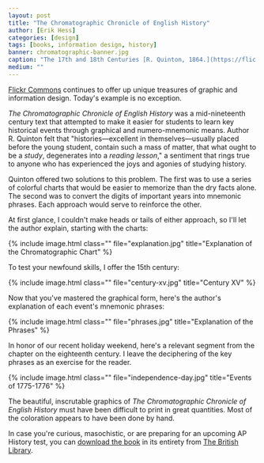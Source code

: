 ```yaml
---
layout: post
title: "The Chromatographic Chronicle of English History"
author: [Erik Hess]
categories: [design]
tags: [books, information design, history]
banner: chromatographic-banner.jpg
caption: "The 17th and 18th Centuries [R. Quinton, 1864.](https://flic.kr/p/hRScrb)"
medium: ""
---
```


[Flickr Commons](http://flickr.com/commons) continues to offer up unique treasures of graphic and information design. Today's example is no exception.

*The Chromatographic Chronicle of English History* was a mid-nineteenth century text that attempted to make it easier for students to learn key historical events through graphical and numero-mnemonic means. Author R. Quinton felt that "histories&mdash;excellent in themselves&mdash;usually placed before the young student, contain such a mass of matter, that what ought to be a *study*, degenerates into a *reading lesson*," a sentiment that rings true to anyone who has experienced the joys and agonies of studying history.

Quinton offered two solutions to this problem. The first was to use a series of colorful charts that would be easier to memorize than the dry facts alone. The second was to convert the digits of important years into mnemonic phrases. Each approach would serve to reinforce the other.

At first glance, I couldn't make heads or tails of either approach, so I'll let the author explain, starting with the charts:

{% include image.html class="" file="explanation.jpg" title="Explanation of the Chromatographic Chart" %}

To test your newfound skills, I offer the 15th century:

{% include image.html class="" file="century-xv.jpg" title="Century XV" %}

Now that you've mastered the graphical form, here's the author's explanation of each event's mnemonic phrases:

{% include image.html class="" file="phrases.jpg" title="Explanation of the Phrases" %}

In honor of our recent holiday weekend, here's a relevant segment from the chapter on the eighteenth century. I leave the deciphering of the key phrases as an exercise for the reader.

{% include image.html class="" file="independence-day.jpg" title="Events of 1775-1776" %}

The beautiful, inscrutable graphics of *The Chromatographic Chronicle of English History* must have been difficult to print in great quantities. Most of the coloration appears to have been done by hand.

In case you're curious, masochistic, or are preparing for an upcoming AP History test, you can [download the book](http://access.bl.uk/item/pdf/lsidyv386c0b56) in its entirety from [The British Library](http://www.bl.uk/).
